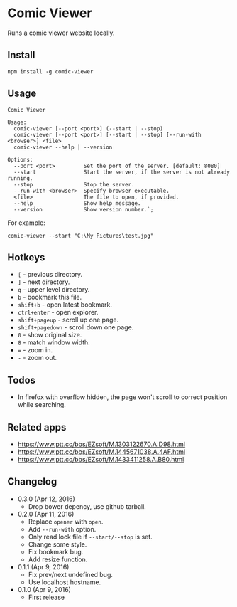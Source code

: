 Comic Viewer
============
Runs a comic viewer website locally.

Install
-------
```
npm install -g comic-viewer
```

Usage
-----
```
Comic Viewer

Usage:
  comic-viewer [--port <port>] (--start | --stop)
  comic-viewer [--port <port>] [--start | --stop] [--run-with <browser>] <file>
  comic-viewer --help | --version
  
Options:
  --port <port>         Set the port of the server. [default: 8080]
  --start               Start the server, if the server is not already running.
  --stop                Stop the server.
  --run-with <browser>  Specify browser executable.
  <file>                The file to open, if provided.
  --help                Show help message.
  --version             Show version number.`;
```

For example:

```
comic-viewer --start "C:\My Pictures\test.jpg"
```

Hotkeys
-------
* `[` - previous directory.
* `]` - next directory.
* `q` - upper level directory.
* `b` - bookmark this file.
* `shift+b` - open latest bookmark.
* `ctrl+enter` - open explorer.
* `shift+pageup` - scroll up one page.
* `shift+pagedown` - scroll down one page.
* `0` - show original size.
* `8` - match window width.
* `=` - zoom in.
* `-` - zoom out.

Todos
-----
* In firefox with overflow hidden, the page won't scroll to correct position while searching.

Related apps
------------
* https://www.ptt.cc/bbs/EZsoft/M.1303122670.A.D98.html
* https://www.ptt.cc/bbs/EZsoft/M.1445671038.A.4AF.html
* https://www.ptt.cc/bbs/EZsoft/M.1433411258.A.B80.html

Changelog
---------
* 0.3.0 (Apr 12, 2016)
	- Drop bower depency, use github tarball.
* 0.2.0 (Apr 11, 2016)
	- Replace `opener` with `open`.
	- Add `--run-with` option.
	- Only read lock file if `--start/--stop` is set.
	- Change some style.
	- Fix bookmark bug.
	- Add resize function.
* 0.1.1 (Apr 9, 2016)
	- Fix prev/next undefined bug.
	- Use localhost hostname.
* 0.1.0 (Apr 9, 2016)
	- First release

